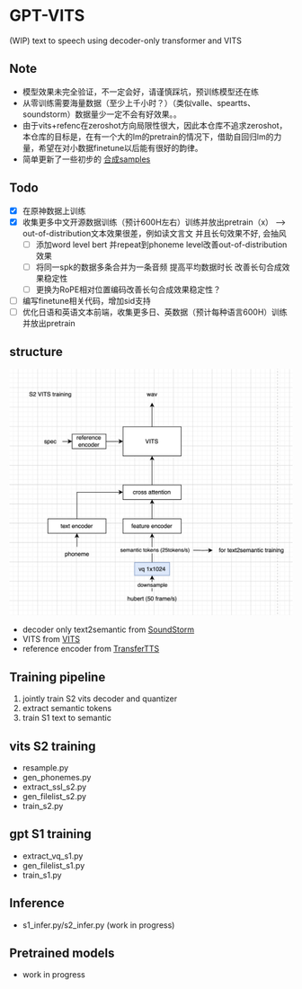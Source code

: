 # GPT-VITS

(WIP) text to speech using decoder-only transformer and VITS 
## Note
+ 模型效果未完全验证，不一定会好，请谨慎踩坑，预训练模型还在练
+ 从零训练需要海量数据（至少上千小时？）（类似valle、speartts、soundstorm）数据量少一定不会有好效果。。
+ 由于vits+refenc在zeroshot方向局限性很大，因此本仓库不追求zeroshot，本仓库的目标是，在有一个大的lm的pretrain的情况下，借助自回归lm的力量，希望在对小数据finetune以后能有很好的韵律。
+ 简单更新了一些初步的 [合成samples](https://huggingface.co/innnky/ar-tts-models/tree/main/gpt-vits)
## Todo
+ [x] 在原神数据上训练
+ [x] 收集更多中文开源数据训练（预计600H左右）训练并放出pretrain（x） --> out-of-distribution文本效果很差，例如读文言文 并且长句效果不好, 会抽风
  + [ ] 添加word level bert 并repeat到phoneme level改善out-of-distribution效果
  + [ ] 将同一spk的数据多条合并为一条音频 提高平均数据时长 改善长句合成效果稳定性
  + [ ] 更换为RoPE相对位置编码改善长句合成效果稳定性？
+ [ ] 编写finetune相关代码，增加sid支持
+ [ ] 优化日语和英语文本前端，收集更多日、英数据（预计每种语言600H）训练并放出pretrain

## structure
![structure.png](resources%2Fstructure.png)

+ decoder only text2semantic from [SoundStorm](https://github.com/yangdongchao/SoundStorm/tree/master/soundstorm/s1/AR)
+ VITS from [VITS](https://github.com/jaywalnut310/vits)
+ reference encoder from [TransferTTS](https://github.com/hcy71o/TransferTTS)

## Training pipeline
1. jointly train S2 vits decoder and quantizer
2. extract semantic tokens
3. train S1 text to semantic

## vits S2 training
+ resample.py
+ gen_phonemes.py
+ extract_ssl_s2.py
+ gen_filelist_s2.py
+ train_s2.py

## gpt S1 training
+ extract_vq_s1.py
+ gen_filelist_s1.py
+ train_s1.py

## Inference
+ s1_infer.py/s2_infer.py (work in progress)

## Pretrained models
+ work in progress
